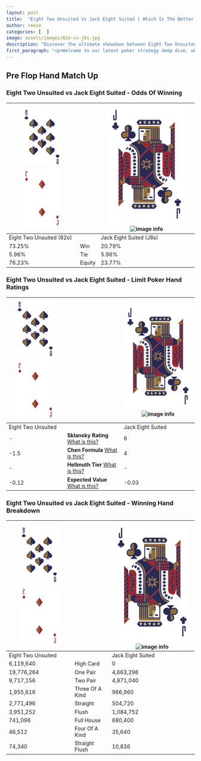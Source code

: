 ```yaml
---
layout: post
title:  "Eight Two Unsuited Vs Jack Eight Suited | Which Is The Better Hand In Poker? A Complete Guide"
author: reece
categories: [  ]
image: assets/images/82o-vs-j8s.jpg
description: "Discover the ultimate showdown between Eight Two Unsuited and Jack Eight Suited in poker! Uncover the odds, strategies, and scenarios where one hand triumphs over the other. Get ready to up your poker game with this thrilling analysis."
first_paragraph: "<p>Welcome to our latest poker strategy deep dive, where we're pitting two distinct hands against each other in a high-stakes showdown: Eight Two Unsuited vs Jack Eight Suited.</p><p>In the dynamic world of poker, every decision counts, and knowing which hand holds the upper hand is key to your success at the table.</p><p>In this article, we'll dissect these two hands, explore the scenarios where one dominates the other, and equip you with the knowledge to make strategic choices that can tip the odds in your favor.</p><p>Get ready to unravel the intriguing dynamics of these poker hands and elevate your game to new heights.</p>"
---
```




[comment]: # (sp0)

## Pre Flop Hand Match Up

<div class="table hand-ratings" markdown="1"> 



### Eight Two Unsuited vs Jack Eight Suited - Odds Of Winning


    
| ![image info](assets/images/hand1/8.png) ![image info](assets/images/hand1/2o.png) |  | ![image info](assets/images/hand2/J.png) ![image info](assets/images/hand2/8s.png) |
| -------- | -------- | -------- |
| Eight Two Unsuited (82o) |  | Jack Eight Suited (J8s) |
| 73.25% | Win | 20.79% |
| 5.96% | Tie | 5.96% |
| 76.23% | Equity | 23.77% |




[comment]: # (sp1)



### Eight Two Unsuited vs Jack Eight Suited - Limit Poker Hand Ratings


    
| ![image info](assets/images/hand1/8.png) ![image info](assets/images/hand1/2o.png) |  | ![image info](assets/images/hand2/J.png) ![image info](assets/images/hand2/8s.png) |
| -------- | -------- | -------- |
| Eight Two Unsuited |  | Jack Eight Suited |
| - | **Sklansky Rating** [What is this?](/sklansky-rating-explained) | 6 |
| -1.5 | **Chen Formula** [What is this?](/chen-formula-explained) | 4 |
| - | **Hellmuth Tier** [What is this?](/Hellmuth-tier-explained) | - |
| -0.12 | **Expected Value** [What is this?](/expected-value-explained) | -0.03 |




[comment]: # (sp2)



### Eight Two Unsuited vs Jack Eight Suited - Winning Hand Breakdown


    
| ![image info](assets/images/hand1/8.png) ![image info](assets/images/hand1/2o.png) |  | ![image info](assets/images/hand2/J.png) ![image info](assets/images/hand2/8s.png) |
| -------- | -------- | -------- |
| Eight Two Unsuited |  | Jack Eight Suited |
| 6,119,640 | High Card | 0 |
| 19,776,264 | One Pair | 4,663,296 |
| 9,717,156 | Two Pair | 4,871,040 |
| 1,955,616 | Three Of A Kind | 966,960 |
| 2,771,496 | Straight | 504,720 |
| 3,951,252 | Flush | 1,084,752 |
| 741,096 | Full House | 680,400 |
| 46,512 | Four Of A Kind | 35,640 |
| 74,340 | Straight Flush | 10,836 |




[comment]: # (sp3)



</div>

[comment]: # (sp4)



[comment]: # (sp5)

